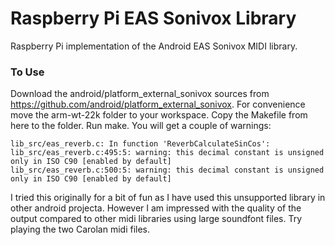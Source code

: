 Raspberry Pi EAS Sonivox Library
================================

Raspberry Pi implementation of the Android EAS Sonivox MIDI library.

### To Use

Download the android/platform\_external\_sonivox sources from
https://github.com/android/platform_external_sonivox. For convenience
move the arm-wt-22k folder to your workspace. Copy the Makefile from
here to the folder. Run make. You will get a couple of warnings:

	lib_src/eas_reverb.c: In function 'ReverbCalculateSinCos':
	lib_src/eas_reverb.c:495:5: warning: this decimal constant is unsigned only in ISO C90 [enabled by default]
	lib_src/eas_reverb.c:500:5: warning: this decimal constant is unsigned only in ISO C90 [enabled by default]

I tried this originally for a bit of fun as I have used this
unsupported library in other android projecta. However I am impressed
with the quality of the output compared to other midi libraries using
large soundfont files. Try playing the two Carolan midi files.

